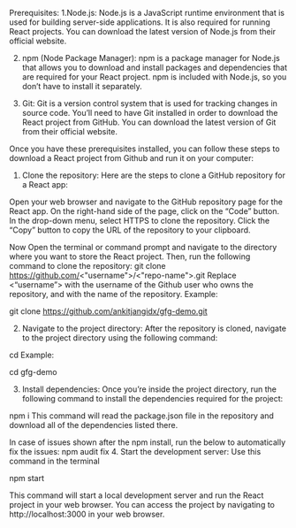 Prerequisites:
1.Node.js: Node.js is a JavaScript runtime environment that is used for building server-side applications. It is also required for running React projects. You can download the latest version of Node.js from their official website.

2. npm (Node Package Manager): npm is a package manager for Node.js that allows you to download and install packages and dependencies that are required for your React project. npm is included with Node.js, so you don’t have to install it separately.

3. Git: Git is a version control system that is used for tracking changes in source code. You’ll need to have Git installed in order to download the React project from GitHub. You can download the latest version of Git from their official website.

Once you have these prerequisites installed, you can follow these steps to download a React project from Github and run it on your computer:

1. Clone the repository:
Here are the steps to clone a GitHub repository for a React app:

Open your web browser and navigate to the GitHub repository page for the React app.
On the right-hand side of the page, click on the “Code” button.
In the drop-down menu, select HTTPS to clone the repository.
Click the “Copy” button to copy the URL of the repository to your clipboard.

 

Now Open the terminal or command prompt and navigate to the directory where you want to store the React project. Then, run the following command to clone the repository:
git clone https://github.com/<"username">/<"repo-name">.git
Replace <“username”> with the username of the Github user who owns the repository, and <repo-name> with the name of the repository.
Example: 

git clone https://github.com/ankitjangidx/gfg-demo.git

 

2. Navigate to the project directory:
After the repository is cloned, navigate to the project directory using the following command:

cd <repo-name>
Example:

cd gfg-demo

 

3. Install dependencies:
Once you’re inside the project directory, run the following command to install the dependencies required for the project:

npm i
This command will read the package.json file in the repository and download all of the dependencies listed there.

 

In case of issues shown after the npm install, run the below to automatically fix the issues:
npm audit fix
4. Start the development server:
Use this command in the terminal

npm start

 

This command will start a local development server and run the React project in your web browser. You can access the project by navigating to http://localhost:3000 in your web browser.

